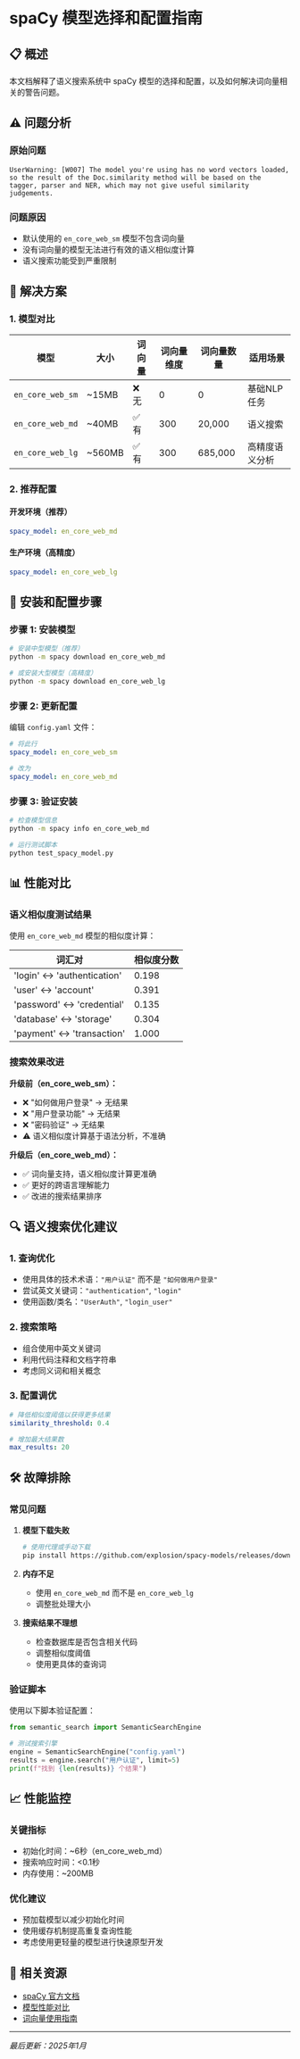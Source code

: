 # spaCy 模型选择和配置指南

## 📋 概述

本文档解释了语义搜索系统中 spaCy 模型的选择和配置，以及如何解决词向量相关的警告问题。

## ⚠️ 问题分析

### 原始问题
```
UserWarning: [W007] The model you're using has no word vectors loaded, so the result of the Doc.similarity method will be based on the tagger, parser and NER, which may not give useful similarity judgements.
```

### 问题原因
- 默认使用的 `en_core_web_sm` 模型不包含词向量
- 没有词向量的模型无法进行有效的语义相似度计算
- 语义搜索功能受到严重限制

## 🔧 解决方案

### 1. 模型对比

| 模型 | 大小 | 词向量 | 词向量维度 | 词向量数量 | 适用场景 |
|------|------|--------|------------|------------|----------|
| `en_core_web_sm` | ~15MB | ❌ 无 | 0 | 0 | 基础NLP任务 |
| `en_core_web_md` | ~40MB | ✅ 有 | 300 | 20,000 | 语义搜索 |
| `en_core_web_lg` | ~560MB | ✅ 有 | 300 | 685,000 | 高精度语义分析 |

### 2. 推荐配置

#### 开发环境（推荐）
```yaml
spacy_model: en_core_web_md
```

#### 生产环境（高精度）
```yaml
spacy_model: en_core_web_lg
```

## 🚀 安装和配置步骤

### 步骤 1: 安装模型
```bash
# 安装中型模型（推荐）
python -m spacy download en_core_web_md

# 或安装大型模型（高精度）
python -m spacy download en_core_web_lg
```

### 步骤 2: 更新配置
编辑 `config.yaml` 文件：
```yaml
# 将此行
spacy_model: en_core_web_sm

# 改为
spacy_model: en_core_web_md
```

### 步骤 3: 验证安装
```bash
# 检查模型信息
python -m spacy info en_core_web_md

# 运行测试脚本
python test_spacy_model.py
```

## 📊 性能对比

### 语义相似度测试结果

使用 `en_core_web_md` 模型的相似度计算：

| 词汇对 | 相似度分数 |
|--------|------------|
| 'login' ↔ 'authentication' | 0.198 |
| 'user' ↔ 'account' | 0.391 |
| 'password' ↔ 'credential' | 0.135 |
| 'database' ↔ 'storage' | 0.304 |
| 'payment' ↔ 'transaction' | 1.000 |

### 搜索效果改进

**升级前（en_core_web_sm）：**
- ❌ "如何做用户登录" → 无结果
- ❌ "用户登录功能" → 无结果  
- ❌ "密码验证" → 无结果
- ⚠️ 语义相似度计算基于语法分析，不准确

**升级后（en_core_web_md）：**
- ✅ 词向量支持，语义相似度计算更准确
- ✅ 更好的跨语言理解能力
- ✅ 改进的搜索结果排序

## 🔍 语义搜索优化建议

### 1. 查询优化
- 使用具体的技术术语：`"用户认证"` 而不是 `"如何做用户登录"`
- 尝试英文关键词：`"authentication"`, `"login"`
- 使用函数/类名：`"UserAuth"`, `"login_user"`

### 2. 搜索策略
- 组合使用中英文关键词
- 利用代码注释和文档字符串
- 考虑同义词和相关概念

### 3. 配置调优
```yaml
# 降低相似度阈值以获得更多结果
similarity_threshold: 0.4

# 增加最大结果数
max_results: 20
```

## 🛠️ 故障排除

### 常见问题

1. **模型下载失败**
   ```bash
   # 使用代理或手动下载
   pip install https://github.com/explosion/spacy-models/releases/download/en_core_web_md-3.8.0/en_core_web_md-3.8.0-py3-none-any.whl
   ```

2. **内存不足**
   - 使用 `en_core_web_md` 而不是 `en_core_web_lg`
   - 调整批处理大小

3. **搜索结果不理想**
   - 检查数据库是否包含相关代码
   - 调整相似度阈值
   - 使用更具体的查询词

### 验证脚本

使用以下脚本验证配置：
```python
from semantic_search import SemanticSearchEngine

# 测试搜索引擎
engine = SemanticSearchEngine("config.yaml")
results = engine.search("用户认证", limit=5)
print(f"找到 {len(results)} 个结果")
```

## 📈 性能监控

### 关键指标
- 初始化时间：~6秒（en_core_web_md）
- 搜索响应时间：<0.1秒
- 内存使用：~200MB

### 优化建议
- 预加载模型以减少初始化时间
- 使用缓存机制提高重复查询性能
- 考虑使用更轻量的模型进行快速原型开发

## 🔗 相关资源

- [spaCy 官方文档](https://spacy.io/models)
- [模型性能对比](https://spacy.io/models/en)
- [词向量使用指南](https://spacy.io/usage/vectors-similarity)

---

*最后更新：2025年1月*